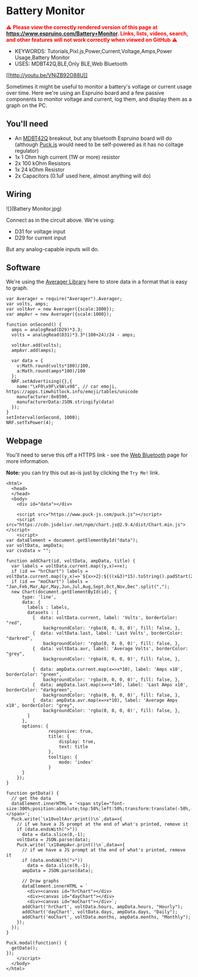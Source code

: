 <!--- Copyright (c) 2020 Gordon Williams, Pur3 Ltd. See the file LICENSE for copying permission. -->
Battery Monitor
================

<span style="color:red">:warning: **Please view the correctly rendered version of this page at https://www.espruino.com/Battery+Monitor. Links, lists, videos, search, and other features will not work correctly when viewed on GitHub** :warning:</span>

* KEYWORDS: Tutorials,Pixl.js,Power,Current,Voltage,Amps,Power Usage,Battery Monitor
* USES: MDBT42Q,BLE,Only BLE,Web Bluetooth

[[http://youtu.be/VNjZB92O88U]]

Sometimes it might be useful to monitor a battery's voltage or current usage over time. Here we're
using an Espruino board and a few passive components to monitor voltage and current, log them,
and display them as a graph on the PC.

You'll need
-----------

* An [MDBT42Q](/MDBT42Q) breakout, but any bluetooth Espruino board will do (although [Puck.js](/Puck.js) would need to be self-powered as it has no coltage regulator)
* 1x 1 Ohm high current (1W or more) resistor
* 2x 100 kOhm Resistors
* 1x 24 kOhm Resistor
* 2x Capacitors (0.1uF used here, almost anything will do)

Wiring
------

![](Battery Monitor.jpg)

Connect as in the circuit above. We're using:

* D31 for voltage input
* D29 for current input

But any analog-capable inputs will do.

Software
--------

We're using the [Averager Library](/Averager) here to store data in
a format that is easy to graph.

```JS
var Averager = require("Averager").Averager;
var volts, amps;
var voltAvr = new Averager({scale:1000});
var ampAvr = new Averager({scale:1000});

function onSecond() {
  amps = analogRead(D29)*3.3;
  volts = analogRead(D31)*3.3*(100+24)/24 - amps;

  voltAvr.add(volts);
  ampAvr.add(amps);

  var data = {
    v:Math.round(volts*100)/100,
    a:Math.round(amps*100)/100
  };
  NRF.setAdvertising({},{
    name:"\xF0\x9F\x9A\x98", // car emoji, https://apps.timwhitlock.info/emoji/tables/unicode
    manufacturer:0x0590,
    manufacturerData:JSON.stringify(data)
  });
}
setInterval(onSecond, 1000);
NRF.setTxPower(4);
```

Webpage
-------

You'll need to serve this off a HTTPS link - see the [Web Bluetooth](/Web+Bluetooth) page
for more information.

**Note:** you can try this out as-is just by clicking the `Try Me!` link.

```HTML_demo_link
<html>
  <head>
  </head>
  <body>
    <div id="data"></div>

    <script src="https://www.puck-js.com/puck.js"></script>
    <script src="https://cdn.jsdelivr.net/npm/chart.js@2.9.4/dist/Chart.min.js"></script>
    <script>
var dataElement = document.getElementById("data");
var voltData, ampData;
var csvData = "";

function addChart(id, voltData, ampData, title) {
  var labels = voltData.current.map((y,x)=>x);
  if (id == "hrChart") labels = voltData.current.map((y,x)=>`${x>>2}:${((x&3)*15).toString().padStart(2,0)}`);
  if (id == "moChart") labels = "Jan,Feb,Mar,Apr,May,Jun,Jul,Aug,Sept,Oct,Nov,Dec".split(",");
  new Chart(document.getElementById(id), {
      type: 'line',
      data: {
        labels : labels,
        datasets : [
          {  data: voltData.current, label: 'Volts', borderColor: "red",
              backgroundColor: 'rgba(0, 0, 0, 0)', fill: false, },
          {  data: voltData.last, label: 'Last Volts', borderColor: "darkred",
              backgroundColor: 'rgba(0, 0, 0, 0)', fill: false, },
          {  data: voltData.avr, label: 'Average Volts', borderColor: "grey",
              backgroundColor: 'rgba(0, 0, 0, 0)', fill: false, },

          {  data: ampData.current.map(x=>x*10), label: 'Amps x10', borderColor: "green",
              backgroundColor: 'rgba(0, 0, 0, 0)', fill: false, },
          {  data: ampData.last.map(x=>x*10), label: 'Last Amps x10', borderColor: "darkgreen",
              backgroundColor: 'rgba(0, 0, 0, 0)', fill: false, },
          {  data: ampData.avr.map(x=>x*10), label: 'Average Amps x10', borderColor: "grey",
              backgroundColor: 'rgba(0, 0, 0, 0)', fill: false, },
        ]
      },
      options: {
				responsive: true,
				title: {
					display: true,
					text: title
				},
				tooltips: {
					mode: 'index'
				}
      }
    });
}

function getData() {
  // get the data
  dataElement.innerHTML = '<span style="font-size:300%;position:absolute;top:50%;left:50%;transform:translate(-50%,-50%)">Loading...</span>';
  Puck.write(`\x10voltAvr.print()\n`,data=>{
    // if we have a JS prompt at the end of what's printed, remove it
    if (data.endsWith(">"))
      data = data.slice(0,-1);
    voltData = JSON.parse(data);
    Puck.write(`\x10ampAvr.print()\n`,data=>{
      // if we have a JS prompt at the end of what's printed, remove it
      if (data.endsWith(">"))
        data = data.slice(0,-1);
      ampData = JSON.parse(data);

      // Draw graphs
      dataElement.innerHTML = `
        <div><canvas id="hrChart"></div>
        <div><canvas id="dayChart"></div>
        <div><canvas id="moChart"></div>`;
      addChart('hrChart', voltData.hours, ampData.hours, "Hourly");
      addChart('dayChart', voltData.days, ampData.days, "Daily");
      addChart('moChart', voltData.months, ampData.months, "Monthly");
    });
  });
}

Puck.modal(function() {
  getData();
});
    </script>
  </body>
</html>
```
